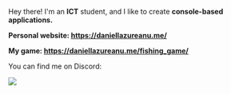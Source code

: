 Hey there! I'm an **ICT** student, and I like to create **console-based applications.**

**Personal website: https://daniellazureanu.me/**

**My game: https://daniellazureanu.me/fishing_game/**

You can find me on Discord:  
  
![](https://dcbadge.limes.pink/api/shield/251771093478670338)
